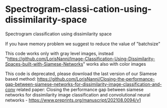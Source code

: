 # Spectrogram-classi-cation-using-dissimilarity-space
Spectrogram classiﬁcation using dissimilarity space

If you have memory problem we suggest to reduce the value of "batchsize"

This code works only with gray level images, instead "https://github.com/LorisNanni/Image-Classification-Using-Dissimilarity-Spaces-built-with-Siamese-Networks"  works also with color images

This code is deprecated, please download the last version of our Siamese based method:
https://github.com/LorisNanni/Closing-the-performance-gap-between-siamese-networks-for-dissimilarity-image-classification-and-conv
related paper: 
Closing the performance gap between siamese networks for dissimilarity image classification and convolutional neural networks - https://www.preprints.org/manuscript/202108.0094/v1


